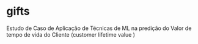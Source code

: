 # gifts
Estudo de Caso de Aplicação de Técnicas de ML na predição do Valor de tempo de vida do Cliente (customer lifetime value )

